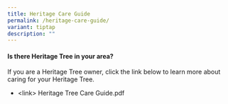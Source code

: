 ```yaml
---
title: Heritage Care Guide
permalink: /heritage-care-guide/
variant: tiptap
description: ""
---
```

<h4>Is there Heritage Tree in your area?</h4>
<p>If you are a Heritage Tree owner, click the link below to learn more about
caring for your Heritage Tree.</p>
<ul data-tight="true" class="tight">
<li>
<p>&lt;link&gt; Heritage Tree Care Guide.pdf</p>
</li>
</ul>
<p></p>